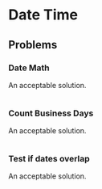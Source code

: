 # Date Time

## Problems

### Date Math

An acceptable solution.

```c#
```

### Count Business Days

An acceptable solution.

```c#
```

### Test if dates overlap

An acceptable solution.

```c#
```